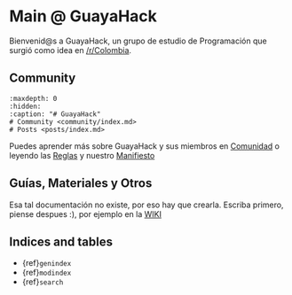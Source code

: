 
# Main @ GuayaHack

Bienvenid@s a GuayaHack, un grupo de estudio de Programación que surgió como idea en [/r/Colombia](https://www.reddit.com/r/Colombia/comments/151fkiz/con_una_prima_y_un_amigo_armaremos_un_grupo_de).


## Community

```{toctree}
:maxdepth: 0
:hidden:
:caption: "# GuayaHack"
# Community <community/index.md>
# Posts <posts/index.md>
```
Puedes aprender más sobre GuayaHack y sus miembros en [Comunidad](community/index.md) o leyendo las [Reglas](community/rules.md) y nuestro [Manifiesto](community/manifest.md)

## Guías, Materiales y Otros

Esa tal documentación no existe, por eso hay que crearla. Escriba primero, piense despues :), por ejemplo en la [WIKI](https://guayahack.co/posts/category/wiki/)



## Indices and tables

* {ref}`genindex`
* {ref}`modindex`
* {ref}`search`
